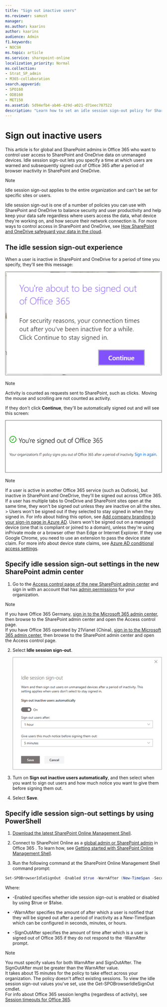```yaml
---
title: "Sign out inactive users"
ms.reviewer: samust
manager: 
ms.author: kaarins
author: kaarins
audience: Admin
f1.keywords:
- NOCSH
ms.topic: article
ms.service: sharepoint-online
localization_priority: Normal
ms.collection:  
- Strat_SP_admin
- M365-collaboration
search.appverid:
- SPO160
- ODB160
- MET150
ms.assetid: 5d94efb4-ab46-429d-a021-d71eec787522
description: "Learn how to set an idle session sign-out policy for SharePoint and OneDrive browser sessions on unmanaged devices."
---
```


# Sign out inactive users

This article is for global and SharePoint admins in Office 365 who want to control user access to SharePoint and OneDrive data on unmanaged devices. Idle session sign-out lets you specify a time at which users are warned and subsequently signed out of Office 365 after a period of browser inactivity in SharePoint and OneDrive. 
  
> [!NOTE]
> Idle session sign-out applies to the entire organization and can't be set for specific sites or users. 
  
Idle session sign-out is one of a number of policies you can use with SharePoint and OneDrive to balance security and user productivity and help keep your data safe regardless where users access the data, what device they're working on, and how secure their network connection is. For more ways to control access in SharePoint and OneDrive, see [How SharePoint and OneDrive safeguard your data in the cloud](safeguarding-your-data.md).
  
## The idle session sign-out experience

When a user is inactive in SharePoint and OneDrive for a period of time you specify, they'll see this message:
  
![Inactive Office 365 sign out warning message](media/80c0d10b-df78-4e3c-9df0-b94a923b3871.png)
  
> [!NOTE]
> Activity is counted as requests sent to SharePoint, such as clicks.  Moving the mouse and scrolling are not counted as activity.
  
If they don't click **Continue**, they'll be automatically signed out and will see this screen:
  
![Office 365 signed out due to inactivity message](media/acc48304-dacd-41db-a4b6-8702cb6afa04.png)
  
> [!NOTE]
> If a user is active in another Office 365 service (such as Outlook), but inactive in SharePoint and OneDrive, they'll be signed out across Office 365. If a user has multiple tabs to OneDrive and SharePoint sites open at the same time, they won't be signed out unless they are inactive on all the sites. > Users won't be signed out if they selected to stay signed in when they signed in. For info about hiding this option, see [Add company branding to your sign-in page in Azure AD](https://go.microsoft.com/fwlink/?linkid=2003520). Users won't be signed out on a managed device (one that is compliant or joined to a domain), unless they're using inPrivate mode or a browser other than Edge or Internet Explorer. If they use Google Chrome, you need to use an extension to pass the device state claim. For more info about device state claims, see [Azure AD conditional access settings](https://go.microsoft.com/fwlink/?linkid=2003424). 
  
## Specify idle session sign-out settings in the new SharePoint admin center

1. Go to the [Access control page of the new SharePoint admin center](https://admin.microsoft.com/sharepoint?page=accessControl&modern=true) and sign in with an account that has [admin permissions](/sharepoint/sharepoint-admin-role)
 for your organization.

>[!NOTE]
>If you have Office 365 Germany, [sign in to the Microsoft 365 admin center](https://go.microsoft.com/fwlink/p/?linkid=848041), then browse to the SharePoint admin center and open the Access control page. <br>If you have Office 365 operated by 21Vianet (China), [sign in to the Microsoft 365 admin center](https://go.microsoft.com/fwlink/p/?linkid=850627), then browse to the SharePoint admin center and open the Access control page.

2. Select **Idle session sign-out**.

    ![The Idle session sign-out panel](media/idle-session-sign-out.png)

3. Turn on **Sign out inactive users automatically**, and then select when you want to sign out users and how much notice you want to give them before signing them out.

4. Select **Save**.

## Specify idle session sign-out settings by using PowerShell
  
1. [Download the latest SharePoint Online Management Shell](https://go.microsoft.com/fwlink/p/?LinkId=255251).
    
2. Connect to SharePoint Online as a [global admin or SharePoint admin](/sharepoint/sharepoint-admin-role) in Office 365
. To learn how, see [Getting started with SharePoint Online Management Shell](/powershell/sharepoint/sharepoint-online/connect-sharepoint-online).
    
3. Run the following command at the SharePoint Online Management Shell command prompt:
    
  ```PowerShell
  Set-SPOBrowserIdleSignOut -Enabled $true -WarnAfter (New-TimeSpan -Seconds 2700) -SignOutAfter (New-TimeSpan -Seconds 3600) 
  ```

   Where:
    
  - -Enabled specifies whether idle session sign-out is enabled or disabled by using $true or $false.
    
  - -WarnAfter specifies the amount of after which a user is notified that they will be signed out after a period of inactivity as a New-TimeSpan which can be configured in seconds, minutes, or hours. 
    
  - -SignOutAfter specifies the amount of time after which is a user is signed out of Office 365 if they do not respond to the -WarnAfter prompt.
    
> [!NOTE]
> You must specify values for both WarnAfter and SignOutAfter. The SignOutAfter must be greater than the WarnAfter value. <br>It takes about 15 minutes for the policy to take effect across your organization. The policy doesn't affect existing sessions. To view the idle session sign-out values you've set, use the Get-SPOBrowserIdleSignOut cmdlet.<br>For info about Office 365 session lengths (regardless of activity), see [Session timeouts for Office 365](/office365/enterprise/session-timeouts). 
